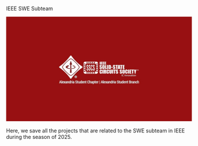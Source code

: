 IEEE SWE Subteam

<p align="center">
  <img src="./imgs/logo.jpg" alt="IEEE Logo" />
</p>

Here, we save all the projects that are related to the SWE subteam in IEEE during the season of 2025.